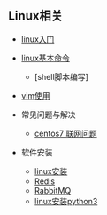 ## Linux相关
- [linux入门](linux-basis)
- [linux基本命令](basic_of_linux.md)
	- [shell脚本编写]
- [vim使用](vim.md)

- 常见问题与解决
	- [centos7 联网问题](solve/solve-network.md)

- 软件安装
	- [linux安装](install/install-linux.md)
	- [Redis](install/install-redis.md)
	- [RabbitMQ](install/install-rabbitmq.md)
	- [linux安装python3](install/install-python3.md)


 